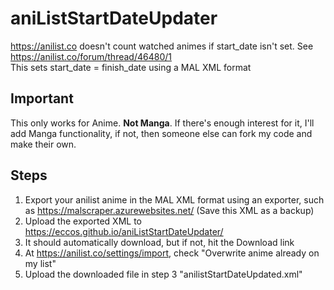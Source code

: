 # aniListStartDateUpdater
https://anilist.co doesn't count watched animes if start_date isn't set. See https://anilist.co/forum/thread/46480/1  
This sets start_date = finish_date using a MAL XML format

## Important
This only works for Anime. **Not Manga**. If there's enough interest for it, I'll add Manga functionality, if not, then someone else can fork my code and make their own.

## Steps
1. Export your anilist anime in the MAL XML format using an exporter, such as https://malscraper.azurewebsites.net/ (Save this XML as a backup)
2. Upload the exported XML to https://eccos.github.io/aniListStartDateUpdater/
3. It should automatically download, but if not, hit the Download link
4. At https://anilist.co/settings/import, check "Overwrite anime already on my list"
5. Upload the downloaded file in step 3 "anilistStartDateUpdated.xml"
